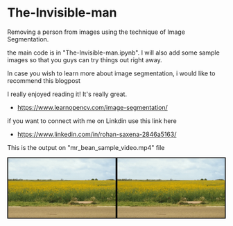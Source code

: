 # The-Invisible-man

Removing a person from images using the technique of Image Segmentation.

the main code is in "The-Invisible-man.ipynb".
I will also add some sample images so that you guys can try things out right away.

In case you wish to learn more about image segmentation, i would like to recommend this blogpost

I really enjoyed reading it! It's really great.

- https://www.learnopencv.com/image-segmentation/



if you want to connect with me on Linkdin use this link here

- https://www.linkedin.com/in/rohan-saxena-2846a5163/




This is the output on "mr_bean_sample_video.mp4" file

![](output.gif)



